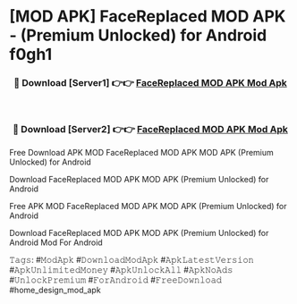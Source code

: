 # [MOD APK] FaceReplaced MOD APK - (Premium Unlocked) for Android f0gh1



<div align="center">
<h3>🔴 Download [Server1] 👉👉 <a href="https://momento.my/?title=FaceReplaced_MOD_APK">FaceReplaced MOD APK Mod Apk</a></h3><br>

<h3>🔴 Download [Server2] 👉👉 <a href="https://momento.my/?title=FaceReplaced_MOD_APK">FaceReplaced MOD APK Mod Apk</a></h3>
</div>



Free Download APK MOD FaceReplaced MOD APK MOD APK (Premium Unlocked) for Android

Download FaceReplaced MOD APK MOD APK (Premium Unlocked) for Android

Free APK MOD FaceReplaced MOD APK MOD APK (Premium Unlocked) for Android

Download FaceReplaced MOD APK MOD APK (Premium Unlocked) for Android Mod For Android

𝚃𝚊𝚐𝚜: #𝙼𝚘𝚍𝙰𝚙𝚔 #𝙳𝚘𝚠𝚗𝚕𝚘𝚊𝚍𝙼𝚘𝚍𝙰𝚙𝚔 #𝙰𝚙𝚔𝙻𝚊𝚝𝚎𝚜𝚝𝚅𝚎𝚛𝚜𝚒𝚘𝚗 #𝙰𝚙𝚔𝚄𝚗𝚕𝚒𝚖𝚒𝚝𝚎𝚍𝙼𝚘𝚗𝚎𝚢 #𝙰𝚙𝚔𝚄𝚗𝚕𝚘𝚌𝚔𝙰𝚕𝚕 #𝙰𝚙𝚔𝙽𝚘𝙰𝚍𝚜 #𝚄𝚗𝚕𝚘𝚌𝚔𝙿𝚛𝚎𝚖𝚒𝚞𝚖 #𝙵𝚘𝚛𝙰𝚗𝚍𝚛𝚘𝚒𝚍 #𝙵𝚛𝚎𝚎𝙳𝚘𝚠𝚗𝚕𝚘𝚊𝚍 #home_design_mod_apk
